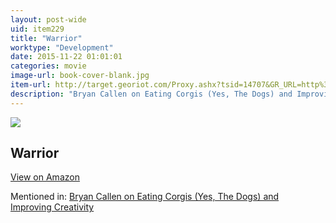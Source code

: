 ```yaml
---
layout: post-wide
uid: item229
title: "Warrior"
worktype: "Development"
date: 2015-11-22 01:01:01
categories: movie
image-url: book-cover-blank.jpg
item-url: http://target.georiot.com/Proxy.ashx?tsid=14707&GR_URL=http%3A%2F%2Fwww.amazon.com%2FWarrior-Tom-Hardy%2Fdp%2FB006O5YHUY%2F
description: "Bryan Callen on Eating Corgis (Yes, The Dogs) and Improving Creativity"
---
```

<a href="http://target.georiot.com/Proxy.ashx?tsid=14707&GR_URL=http%3A%2F%2Fwww.amazon.com%2FWarrior-Tom-Hardy%2Fdp%2FB006O5YHUY%2F" target="blank"><img src="../../../../img/thumbs/book-cover-blank.jpg" class="prod-img"></a>
<h2>Warrior</h2>
<p><a class="btn btn-primary" href="http://target.georiot.com/Proxy.ashx?tsid=14707&GR_URL=http%3A%2F%2Fwww.amazon.com%2FWarrior-Tom-Hardy%2Fdp%2FB006O5YHUY%2F" target="blank">View on Amazon</a><p>
<p>Mentioned in: <a href="http://fourhourworkweek.com/2014/12/01/bryan-callen/" target="blank">Bryan Callen on Eating Corgis (Yes, The Dogs) and Improving Creativity</a></p>
